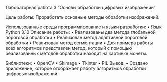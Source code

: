 Лабораторная работа 3 “Основы обработки
цифровых изображений”

Цель работы:
Проработать основные методы обработки изображений.

Использованные среды программирование и языки
разработки:
• Язык Python 3.10
Описание работы:
• Реализованы два метода глобальной пороговой обработки
• Реализован метод адаптивной пороговой обработки
• Реализован метод сегментации
• Для примера работы всех алгоритмов представлен метод, который с
помощью реализованных методов обработки находит на картинке
монеты.

Библиотеки:
• OpenCV
• Skimage
• Tkinter
• PIL
Вывод:
• Создано приложение, которое отображает работу алгоритмов
обработки цифровых изображений.
